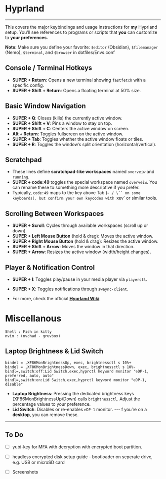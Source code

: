 
# Hyprland 

---
This covers the major keybindings and usage instructions for **my** Hyprland setup. You’ll see references to programs or scripts that **you** can customize to **your preferences.**

**Note**: Make sure you define your favorite: `$editor` (Obsidian), `$filemanager` (Nemo), `$terminal`, and `$browser` in dotfiles/Envs.conf

## Console / Terminal Hotkeys
- **SUPER + Return**: Opens a new terminal showing `fastfetch` with a specific config.  
- **SUPER + Shift + Return**: Opens a floating terminal at 50% size.

## Basic Window Navigation
- **SUPER + Q**: Closes (kills) the currently active window.  
- **SUPER + Shift + V**: Pins a window to stay on top.  
- **SUPER + Shift + C**: Centers the active window on screen.  
- **Alt + Return**: Toggles fullscreen on the active window.  
- **SUPER + Tab**: Toggles whether the active window floats or tiles.  
- **SUPER + R**: Toggles the window’s split orientation (horizontal/vertical).

## Scratchpad
- These lines define **scratchpad-like workspaces** named `overveiw` and `running`.  
- **SUPER + code:49** toggles the special workspace named `overveiw`. You can rename these to something more descriptive if you prefer.  
- Typically, `code:49` maps to the key above Tab (`~ / \`` on some keyboards), but confirm your own keycodes with `xev` or similar tools.

## Scrolling Between Workspaces
- **SUPER + Scroll**: Cycles through available workspaces (scroll up or down).  
- **SUPER + Left Mouse Button** (hold & drag): Moves the active window.  
- **SUPER + Right Mouse Button** (hold & drag): Resizes the active window.
- **SUPER + Shift + Arrow**: Moves the window in that direction.  
- **SUPER + Arrow**: Resizes the active window (width/height changes).

## Player & Notification Control
- **SUPER + I**: Toggles play/pause in your media player via `playerctl`.  
- **SUPER + X**: Toggles notifications through `swaync-client`.
  
- For more, check the official [**Hyprland Wiki**](https://wiki.hyprland.org/)

# Miscellanous 
```
Shell : Fish in kitty
nvim : (nvchad - gruvbox)
```
## Laptop Brightness & Lid Switch

```
bindel = ,XF86MonBrightnessUp, exec, brightnessctl s 10%+
bindel = ,XF86MonBrightnessDown, exec, brightnessctl s 10%-
bindl=,switch:off:Lid Switch,exec,hyprctl keyword monitor "eDP-1, preferred, auto, auto"
bindl=,switch:on:Lid Switch,exec,hyprctl keyword monitor "eDP-1, disable"
```

- **Laptop Brightness**: Pressing the dedicated brightness keys (XF86MonBrightnessUp/Down) calls `brightnessctl`. Adjust the percentage values to your preference.  
- **Lid Switch**: Disables or re-enables `eDP-1` monitor.  --- f you’re on a **desktop**, you can remove these.
---
## To Do
- [ ] yubi-key for MFA with decryption with encrypted boot partition.
- [ ] headless encrypted disk setup guide - bootloader on seperate drive, e.g. USB or microSD card
- [ ] Screenshots

